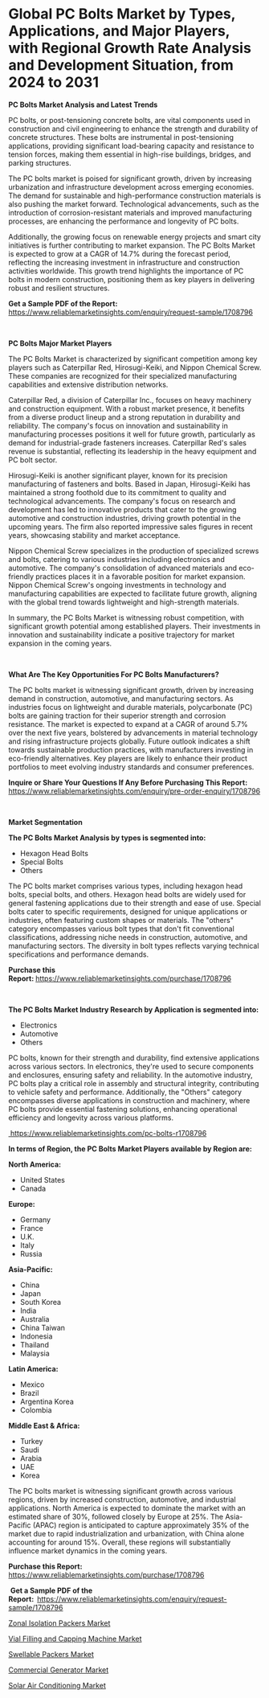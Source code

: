 <p><h1>Global PC Bolts Market by Types, Applications, and Major Players, with Regional Growth Rate Analysis and Development Situation, from 2024 to 2031</h1></p><p><strong>PC Bolts Market Analysis and Latest Trends</strong></p>
<p><p>PC bolts, or post-tensioning concrete bolts, are vital components used in construction and civil engineering to enhance the strength and durability of concrete structures. These bolts are instrumental in post-tensioning applications, providing significant load-bearing capacity and resistance to tension forces, making them essential in high-rise buildings, bridges, and parking structures.</p><p>The PC bolts market is poised for significant growth, driven by increasing urbanization and infrastructure development across emerging economies. The demand for sustainable and high-performance construction materials is also pushing the market forward. Technological advancements, such as the introduction of corrosion-resistant materials and improved manufacturing processes, are enhancing the performance and longevity of PC bolts.</p><p>Additionally, the growing focus on renewable energy projects and smart city initiatives is further contributing to market expansion. The PC Bolts Market is expected to grow at a CAGR of 14.7% during the forecast period, reflecting the increasing investment in infrastructure and construction activities worldwide. This growth trend highlights the importance of PC bolts in modern construction, positioning them as key players in delivering robust and resilient structures.</p></p>
<p><strong>Get a Sample PDF of the Report:&nbsp;</strong> <a href="https://www.reliablemarketinsights.com/enquiry/request-sample/1708796?utm_campaign=1602&utm_medium=2&utm_source=Github&utm_content=ia&utm_term=21102024&utm_id=pc-bolts">https://www.reliablemarketinsights.com/enquiry/request-sample/1708796</a></p>
<p>&nbsp;</p>
<p><strong>PC Bolts Major Market Players</strong></p>
<p><p>The PC Bolts Market is characterized by significant competition among key players such as Caterpillar Red, Hirosugi-Keiki, and Nippon Chemical Screw. These companies are recognized for their specialized manufacturing capabilities and extensive distribution networks.</p><p>Caterpillar Red, a division of Caterpillar Inc., focuses on heavy machinery and construction equipment. With a robust market presence, it benefits from a diverse product lineup and a strong reputation in durability and reliability. The company's focus on innovation and sustainability in manufacturing processes positions it well for future growth, particularly as demand for industrial-grade fasteners increases. Caterpillar Red's sales revenue is substantial, reflecting its leadership in the heavy equipment and PC bolt sector.</p><p>Hirosugi-Keiki is another significant player, known for its precision manufacturing of fasteners and bolts. Based in Japan, Hirosugi-Keiki has maintained a strong foothold due to its commitment to quality and technological advancements. The company's focus on research and development has led to innovative products that cater to the growing automotive and construction industries, driving growth potential in the upcoming years. The firm also reported impressive sales figures in recent years, showcasing stability and market acceptance.</p><p>Nippon Chemical Screw specializes in the production of specialized screws and bolts, catering to various industries including electronics and automotive. The company's consolidation of advanced materials and eco-friendly practices places it in a favorable position for market expansion. Nippon Chemical Screw's ongoing investments in technology and manufacturing capabilities are expected to facilitate future growth, aligning with the global trend towards lightweight and high-strength materials.</p><p>In summary, the PC Bolts Market is witnessing robust competition, with significant growth potential among established players. Their investments in innovation and sustainability indicate a positive trajectory for market expansion in the coming years.</p></p>
<p>&nbsp;</p>
<p><strong>What Are The Key Opportunities For PC Bolts Manufacturers?</strong></p>
<p><p>The PC bolts market is witnessing significant growth, driven by increasing demand in construction, automotive, and manufacturing sectors. As industries focus on lightweight and durable materials, polycarbonate (PC) bolts are gaining traction for their superior strength and corrosion resistance. The market is expected to expand at a CAGR of around 5.7% over the next five years, bolstered by advancements in material technology and rising infrastructure projects globally. Future outlook indicates a shift towards sustainable production practices, with manufacturers investing in eco-friendly alternatives. Key players are likely to enhance their product portfolios to meet evolving industry standards and consumer preferences.</p></p>
<p><strong>Inquire or Share Your Questions If Any Before Purchasing This Report:</strong> <a href="https://www.reliablemarketinsights.com/enquiry/pre-order-enquiry/1708796?utm_campaign=1602&utm_medium=2&utm_source=Github&utm_content=ia&utm_term=21102024&utm_id=pc-bolts">https://www.reliablemarketinsights.com/enquiry/pre-order-enquiry/1708796</a></p>
<p>&nbsp;</p>
<p><strong>Market Segmentation</strong></p>
<p><strong>The PC Bolts Market Analysis by types is segmented into:</strong></p>
<p><ul><li>Hexagon Head Bolts</li><li>Special Bolts</li><li>Others</li></ul></p>
<p><p>The PC bolts market comprises various types, including hexagon head bolts, special bolts, and others. Hexagon head bolts are widely used for general fastening applications due to their strength and ease of use. Special bolts cater to specific requirements, designed for unique applications or industries, often featuring custom shapes or materials. The "others" category encompasses various bolt types that don't fit conventional classifications, addressing niche needs in construction, automotive, and manufacturing sectors. The diversity in bolt types reflects varying technical specifications and performance demands.</p></p>
<p><strong>Purchase this Report:&nbsp;</strong><a href="https://www.reliablemarketinsights.com/purchase/1708796?utm_campaign=1602&utm_medium=2&utm_source=Github&utm_content=ia&utm_term=21102024&utm_id=pc-bolts">https://www.reliablemarketinsights.com/purchase/1708796</a></p>
<p>&nbsp;</p>
<p><strong>The PC Bolts Market Industry Research by Application is segmented into:</strong></p>
<p><ul><li>Electronics</li><li>Automotive</li><li>Others</li></ul></p>
<p><p>PC bolts, known for their strength and durability, find extensive applications across various sectors. In electronics, they're used to secure components and enclosures, ensuring safety and reliability. In the automotive industry, PC bolts play a critical role in assembly and structural integrity, contributing to vehicle safety and performance. Additionally, the "Others" category encompasses diverse applications in construction and machinery, where PC bolts provide essential fastening solutions, enhancing operational efficiency and longevity across various platforms.</p></p>
<p><a href="https://www.reliablemarketinsights.com/pc-bolts-r1708796?utm_campaign=1602&utm_medium=2&utm_source=Github&utm_content=ia&utm_term=21102024&utm_id=pc-bolts">&nbsp;https://www.reliablemarketinsights.com/pc-bolts-r1708796</a></p>
<p><strong>In terms of Region, the PC Bolts Market Players available by Region are:</strong></p>
<p>
    <p> <strong> North America: </strong>
        <ul>
            <li>United States</li>
            <li>Canada</li>
        </ul>
        </p> 
    <p> <strong> Europe: </strong>
        <ul>
            <li>Germany</li>
            <li>France</li>
            <li>U.K.</li>
            <li>Italy</li>
            <li>Russia</li>
        </ul>
        </p> 
    <p> <strong> Asia-Pacific: </strong>
        <ul>
            <li>China</li>
            <li>Japan</li>
            <li>South Korea</li>
            <li>India</li>
            <li>Australia</li>
            <li>China Taiwan</li>
            <li>Indonesia</li>
            <li>Thailand</li>
            <li>Malaysia</li>
        </ul>
        </p> 
    <p> <strong> Latin America: </strong>
        <ul>
            <li>Mexico</li>
            <li>Brazil</li>
            <li>Argentina Korea</li>
            <li>Colombia</li>
        </ul>
        </p> 
    <p> <strong> Middle East & Africa: </strong>
        <ul>
            <li>Turkey</li>
            <li>Saudi</li>
            <li>Arabia</li>
            <li>UAE</li>
            <li>Korea</li>
        </ul>
    </p>
    </p>
<p><p>The PC bolts market is witnessing significant growth across various regions, driven by increased construction, automotive, and industrial applications. North America is expected to dominate the market with an estimated share of 30%, followed closely by Europe at 25%. The Asia-Pacific (APAC) region is anticipated to capture approximately 35% of the market due to rapid industrialization and urbanization, with China alone accounting for around 15%. Overall, these regions will substantially influence market dynamics in the coming years.</p></p>
<p><strong>Purchase this Report: </strong><a href="https://www.reliablemarketinsights.com/purchase/1708796?utm_campaign=1602&utm_medium=2&utm_source=Github&utm_content=ia&utm_term=21102024&utm_id=pc-bolts">https://www.reliablemarketinsights.com/purchase/1708796</a></p>
<p>&nbsp;<strong>Get a Sample PDF of the Report:&nbsp;&nbsp;</strong><a href="https://www.reliablemarketinsights.com/enquiry/request-sample/1708796?utm_campaign=1602&utm_medium=2&utm_source=Github&utm_content=ia&utm_term=21102024&utm_id=pc-bolts">https://www.reliablemarketinsights.com/enquiry/request-sample/1708796</a></p>
<p><strong></strong></p>
<p><p><a href="https://www.linkedin.com/pulse/market-leaders-laggards-global-zonal-isolation-packers-trends-6clcf?utm_campaign=1602&utm_medium=2&utm_source=Github&utm_content=ia&utm_term=21102024&utm_id=pc-bolts">Zonal Isolation Packers Market</a></p><p><a href="https://issuu.com/reportprime-2/docs/vial-filling-and-capping-machine-ma_dacd1a067a9b93?utm_campaign=1602&utm_medium=2&utm_source=Github&utm_content=ia&utm_term=21102024&utm_id=pc-bolts">Vial Filling and Capping Machine Market</a></p><p><a href="https://www.linkedin.com/pulse/market-leaders-laggards-global-swellable-packers-trends-forecast-gekaf?utm_campaign=1602&utm_medium=2&utm_source=Github&utm_content=ia&utm_term=21102024&utm_id=pc-bolts">Swellable Packers Market</a></p><p><a href="https://www.linkedin.com/pulse/global-commercial-generator-market-product-types-applications-dysyf?utm_campaign=1602&utm_medium=2&utm_source=Github&utm_content=ia&utm_term=21102024&utm_id=pc-bolts">Commercial Generator Market</a></p><p><a href="https://www.linkedin.com/pulse/strategic-market-insights-global-solar-air-conditioning-llayf?utm_campaign=1602&utm_medium=2&utm_source=Github&utm_content=ia&utm_term=21102024&utm_id=pc-bolts">Solar Air Conditioning Market</a></p></p>